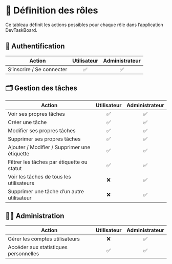 # 🔐 Définition des rôles

Ce tableau définit les actions possibles pour chaque rôle dans l’application DevTaskBoard.

## 🧾 **Authentification**

| Action                         | Utilisateur | Administrateur |
|---    |:-:    |:-:    |
| S’inscrire / Se connecter      | ✅          | ✅             |

## 🗂️ **Gestion des tâches**

| Action                                       | Utilisateur | Administrateur |
|---    |:-:    |:-:    |
| Voir ses propres tâches                     | ✅          | ✅             |
| Créer une tâche                              | ✅          | ✅             |
| Modifier ses propres tâches                  | ✅          | ✅             |
| Supprimer ses propres tâches                 | ✅          | ✅             |
| Ajouter / Modifier / Supprimer une étiquette| ✅          | ✅             |
| Filtrer les tâches par étiquette ou statut   | ✅          | ✅             |
| Voir les tâches de tous les utilisateurs     | ❌          | ✅             |
| Supprimer une tâche d’un autre utilisateur   | ❌          | ✅             |

## 🧑‍💼 **Administration**

| Action                                | Utilisateur | Administrateur |
|---    |:-:    |:-:    |
| Gérer les comptes utilisateurs       | ❌          | ✅             |
| Accéder aux statistiques personnelles| ✅          | ✅             |
